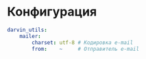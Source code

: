 Конфигурация
============

```yaml
darvin_utils:
    mailer:
        charset: utf-8 # Кодировка e-mail
        from:    ~     # Отправитель e-mail
```
